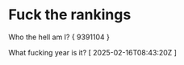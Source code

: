 # Fuck the rankings

Who the hell am I?
{ 9391104 }

What fucking year is it?
[ 2025-02-16T08:43:20Z ]
